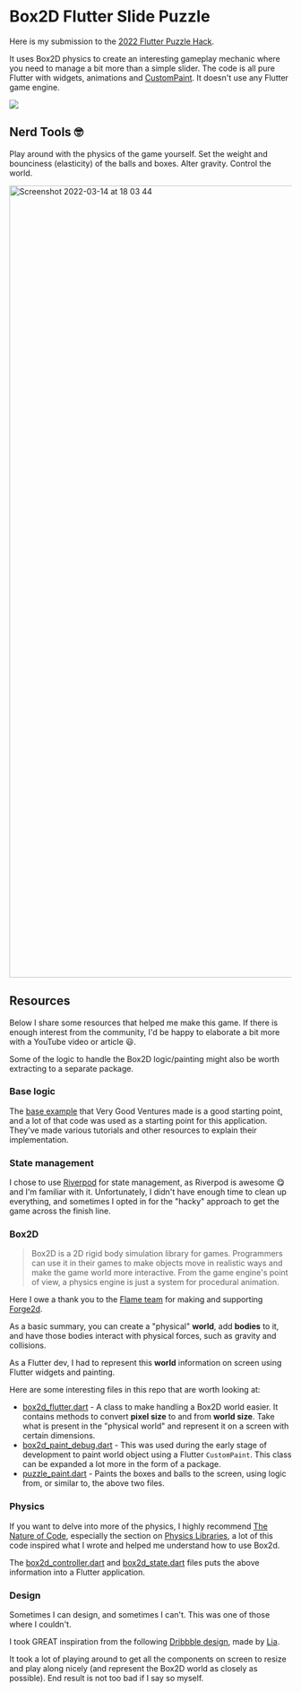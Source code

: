 # Box2D Flutter Slide Puzzle

Here is my submission to the [2022 Flutter Puzzle Hack](https://flutter.dev/events/puzzle-hack).

It uses Box2D physics to create an interesting gameplay mechanic where you need to manage a bit more than a simple slider. The code is all pure Flutter with widgets, animations and [CustomPaint](https://api.flutter.dev/flutter/widgets/CustomPaint-class.html). It doesn't use any Flutter game engine.

![](preview.gif)

## Nerd Tools 🤓

Play around with the physics of the game yourself. Set the weight and bounciness (elasticity) of the balls and boxes. Alter gravity. Control the world.

<img width="1414" alt="Screenshot 2022-03-14 at 18 03 44" src="https://user-images.githubusercontent.com/13705472/158223345-2b35cc19-d7dc-4334-bd44-621ed2bc0a4c.png">

## Resources

Below I share some resources that helped me make this game. If there is enough interest from the community, I'd be happy to elaborate a bit more with a YouTube video or article 😃.

Some of the logic to handle the Box2D logic/painting might also be worth extracting to a separate package.

### Base logic
The [base example](https://github.com/VGVentures/slide_puzzle) that Very Good Ventures made is a good starting point, and a lot of that code was used as a starting point for this application. They've made various tutorials and other resources to explain their implementation.

### State management
I chose to use [Riverpod](https://riverpod.dev/) for state management, as Riverpod is awesome 😋 and I'm familiar with it. Unfortunately, I didn't have enough time to clean up everything, and sometimes I opted in for the "hacky" approach to get the game across the finish line. 

### Box2D
> Box2D is a 2D rigid body simulation library for games. Programmers can use it in their games to make objects move in realistic ways and make the game world more interactive. From the game engine's point of view, a physics engine is just a system for procedural animation.

Here I owe a thank you to the [Flame team](https://flame-engine.org/) for making and supporting [Forge2d](https://pub.dev/packages/forge2d).

As a basic summary, you can create a "physical" **world**, add **bodies** to it, and have those bodies interact with physical forces, such as gravity and collisions.

As a Flutter dev, I had to represent this **world** information on screen using Flutter widgets and painting.

Here are some interesting files in this repo that are worth looking at:
- [box2d_flutter.dart](lib/box2d/box2d_flutter.dart) - A class to make handling a Box2D world easier. It contains methods to convert **pixel size** to and from **world size**. Take what is present in the "physical world" and represent it on a screen with certain dimensions.
- [box2d_paint_debug.dart](lib/box2d/box2d_paint_debug.dart) - This was used during the early stage of development to paint world object using a Flutter `CustomPaint`. This class can be expanded a lot more in the form of a package.
- [puzzle_paint.dart](lib/widgets/puzzle_paint.dart) - Paints the boxes and balls to the screen, using logic from, or similar to, the above two files.

### Physics
If you want to delve into more of the physics, I highly recommend [The Nature of Code](https://natureofcode.com/), especially the section on [Physics Libraries](https://natureofcode.com/book/chapter-5-physics-libraries/), a lot of this code inspired what I wrote and helped me understand how to use Box2d.

The [box2d_controller.dart](lib/controllers/box2d_controller.dart) and [box2d_state.dart](lib/state/box2d_state.dart) files puts the above information into a Flutter application.

### Design
Sometimes I can design, and sometimes I can't. This was one of those where I couldn't. 

I took GREAT inspiration from the following [Dribbble design](https://dribbble.com/shots/12995366-Black-Sphere-Create-3D-object-in-Figma), made by [Lia](https://dribbble.com/LiaLuong).

It took a lot of playing around to get all the components on screen to resize and play along nicely (and represent the Box2D world as closely as possible). End result is not too bad if I say so myself.
